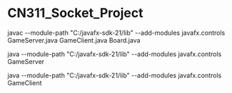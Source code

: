 # CN311_Socket_Project

javac --module-path "C:/javafx-sdk-21/lib" --add-modules javafx.controls GameServer.java GameClient.java Board.java

java --module-path "C:/javafx-sdk-21/lib" --add-modules javafx.controls GameServer

java --module-path "C:/javafx-sdk-21/lib" --add-modules javafx.controls GameClient
